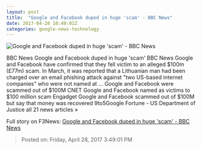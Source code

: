 ```yaml
---
layout: post
title:  "Google and Facebook duped in huge 'scam' - BBC News"
date: 2017-04-28 10:49:01Z
categories: google-news-technology
---
```


![Google and Facebook duped in huge 'scam' - BBC News](https://ichef-1.bbci.co.uk/news/1024/cpsprodpb/15786/production/_95824978_gettyimages-516894472.jpg)

BBC News Google and Facebook duped in huge 'scam' BBC News Google and Facebook have confirmed that they fell victim to an alleged $100m (£77m) scam. In March, it was reported that a Lithuanian man had been charged over an email phishing attack against "two US-based internet companies" who were not named at ... Google and Facebook were scammed out of $100M CNET Google and Facebook named as victims to $100 million scam Engadget Google and Facebook scammed out of $100M but say that money was recovered 9to5Google Fortune - US Department of Justice all 21 news articles »


Full story on F3News: [Google and Facebook duped in huge 'scam' - BBC News](http://www.f3nws.com/n/XTBAEJ)

> Posted on: Friday, April 28, 2017 3:49:01 PM

